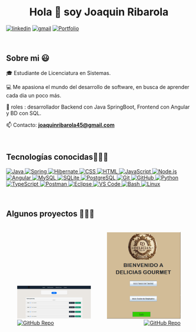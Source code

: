 <h1 align="center">Hola 👋  soy Joaquin Ribarola </h1> 

<p align="left">
<a href="https://www.linkedin.com/in/joaquin-ribarola-765577347" target="blank"><img src="https://img.shields.io/badge/LinkedIn-0077B5?style=for-the-badge&logo=linkedin&logoColor=white" alt="linkedin"/></a>
<a href = "joaquinribarola45@gmail.com" target="blank"><img src="https://img.shields.io/badge/Gmail-D14836?style=for-the-badge&logo=gmail&logoColor=white" alt="gmail"  /></a>
<a href="https://joaquinribarola.vercel.app" target="_blank">
    <img src="https://img.shields.io/badge/Portfolio-000000?style=for-the-badge&logo=vercel&logoColor=white" alt="Portfolio"/>
 </a>
  </p>
<br>
<h2>Sobre mi 😃</h2>
<!--Intro start-->

<p align="left">
🎓 Estudiante de Licenciatura en Sistemas.

💻 Me apasiona el mundo del desarrollo de software, en busca de aprender cada dia un poco más.

📝 roles : desarrollador Backend con Java SpringBoot, Frontend con Angular y BD con SQL.

📫 Contacto: **joaquinribarola45@gmail.com**
<!--Intro end-->
  </p>
<br>

<h2 >Tecnologías conocidas👨🏻‍💻</h2>
<!--tech stack icons-->
<p align="left">
  <a href="https://skillicons.dev/icons?i=java">
    <img src="https://skillicons.dev/icons?i=java" title="Java" />
  </a>
  <a href="https://skillicons.dev/icons?i=spring">
    <img src="https://skillicons.dev/icons?i=spring" title="Spring" />
  </a>
  <a href="https://skillicons.dev/icons?i=hibernate">
    <img src="https://skillicons.dev/icons?i=hibernate" title="Hibernate" />
  </a>
  <a href="https://skillicons.dev/icons?i=css">
    <img src="https://skillicons.dev/icons?i=css" title="CSS" />
  </a>
  <a href="https://skillicons.dev/icons?i=html">
    <img src="https://skillicons.dev/icons?i=html" title="HTML" />
  </a>
  <a href="https://skillicons.dev/icons?i=js">
    <img src="https://skillicons.dev/icons?i=js" title="JavaScript" />
  </a>
  <a href="https://skillicons.dev/icons?i=nodejs">
    <img src="https://skillicons.dev/icons?i=nodejs" title="Node.js" />
  </a>
  <a href="https://skillicons.dev/icons?i=angular">
    <img src="https://skillicons.dev/icons?i=angular" title="Angular" />
  </a>
  <a href="https://skillicons.dev/icons?i=mysql">
    <img src="https://skillicons.dev/icons?i=mysql" title="MySQL" />
  </a>
  <a href="https://skillicons.dev/icons?i=sqlite">
    <img src="https://skillicons.dev/icons?i=sqlite" title="SQLite" />
  </a>
  <a href="https://skillicons.dev/icons?i=postgresql">
    <img src="https://skillicons.dev/icons?i=postgresql" title="PostgreSQL" />
  </a>
  <a href="https://skillicons.dev/icons?i=git">
    <img src="https://skillicons.dev/icons?i=git" title="Git" />
  </a>
  <a href="https://skillicons.dev/icons?i=github">
    <img src="https://skillicons.dev/icons?i=github" title="GitHub" />
  </a>
  <a href="https://skillicons.dev/icons?i=py">
    <img src="https://skillicons.dev/icons?i=py" title="Python" />
  </a>
  <a href="https://skillicons.dev/icons?i=materialui">
    <img src="https://skillicons.dev/icons?i=typescript" title="TypeScript" />
  </a>
  <a href="https://skillicons.dev/icons?i=postman">
    <img src="https://skillicons.dev/icons?i=postman" title="Postman" />
  </a>
  <a href="https://skillicons.dev/icons?i=eclipse">
    <img src="https://skillicons.dev/icons?i=eclipse" title="Eclipse" />
  </a>
  <a href="https://skillicons.dev/icons?i=vscode">
    <img src="https://skillicons.dev/icons?i=vscode" title="VS Code" />
  </a>
  <a href="https://skillicons.dev/icons?i=bash">
    <img src="https://skillicons.dev/icons?i=bash" title="Bash" />
  </a>
  <a href="https://skillicons.dev/icons?i=linux">
    <img src="https://skillicons.dev/icons?i=linux" title="Linux" />
  </a>
</p>
<br>

<!-------------------------->
<div id="proyectos">
  <h2>Algunos proyectos 👨🏻‍💻</h2>

  <div align="center">

  <!-- Proyecto 1 -->
<div style="display:inline-block; text-align:left; margin: 20px;">
  <a href="https://github.com/cjoriginal45/SGTPI-Sistema-Gestor-de-Turnos" target="_blank">
    <img src="images/SGTPI.png" alt="SGTPI" width="200"/>
  </a>
  <br/>
  <a href="https://github.com/cjoriginal45/SGTPI-Sistema-Gestor-de-Turnos" target="_blank">
    <img src="https://img.shields.io/badge/Ver%20en%20GitHub-181717?style=for-the-badge&logo=github&logoColor=white" alt="GitHub Repo"/>
  </a>
</div>

<!-- Proyecto 2 -->
<div style="display:inline-block; text-align:right; margin: 20px;">
  <a href="https://github.com/cjoriginal45/DeliciasGourmetG5" target="_blank">
    <img src="images/DeliciasGourmet.png" alt="Delicias Gourmet" width="200"/>
  </a>
  <br/>
  <a href="https://github.com/cjoriginal45/DeliciasGourmetG5" target="_blank">
    <img src="https://img.shields.io/badge/Ver%20en%20GitHub-181717?style=for-the-badge&logo=github&logoColor=white" alt="GitHub Repo"/>
  </a>
</div>

  </div>
</div>


